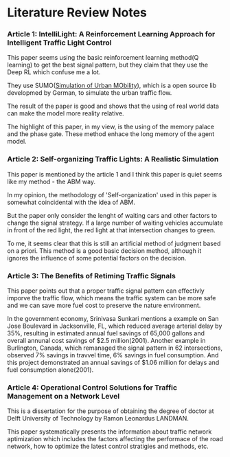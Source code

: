 # Literature Review Notes

### Article 1: IntelliLight: A Reinforcement Learning Approach for Intelligent Traffic Light Control

This paper seems using the basic reinforcement learning method(Q learning) to get the best signal pattern, but they claim that they use the Deep RL which confuse me a lot.   

They use SUMO([Simulation of Urban MObility](https://www.eclipse.org/sumo/)), which is a open source lib developmed by German, to simulate the urban traffic flow.    

The result of the paper is good and shows that the using of real world data can make the model more reality relative.    

The highlight of this paper, in my view, is the using of the memory palace and the phase gate. These method enhace the long memory of the agent model.   

### Article 2: Self-organizing Traffic Lights: A Realistic Simulation

This paper is mentioned by the article 1 and I think this paper is quiet seems like my method - the ABM way.    

In my opinion, the methodology of 'Self-organization' used in this paper is somewhat coincidental with the idea of ABM.    

But the paper only consider the lenght of waiting cars and other factors to change the signal strategy. If a large number of waiting vehicles accumulate in front of the red light, the red light at that intersection changes to green.   

To me, it seems clear that this is still an artificial method of judgment based on a priori.  This method is a good basic decision method, although it ignores the influence of some potential factors on the decision.

### Article 3: The Benefits of Retiming Traffic Signals

This paper points out that a proper traffic signal pattern can effectivly imporve the traffic flow, which means the traffic system can be more safe and we can save more fuel cost to preserve the nature environment.   

In the government economy, Srinivasa Sunkari mentions a example on San Jose Boulevard in Jacksonville, FL, which reduced average arterial delay by 35%, resulting in estimated annual fuel savings of 65,000 gallons and overall annunal cost savings of $2.5 million(2001).  Another example in Burlington, Canada, which remanaged the signal pattern in 62 intersections, observed 7% savings in travvel time, 6% savings in fuel consumption. And this project demonstrated an annual savings of $1.06 million for delays and fuel consumption alone(2001).

### Article 4: Operational Control Solutions for Traffic Management on a Network Level

This is a dissertation for the purpose of obtaining the degree of doctor at Delft University of Technology by Ramon Leonardus LANDMAN.

This paper systematically presents the information about traffic network aptimization which includes the factors affecting the performace of the road network, how to optimize the latest control stratigies and methods, etc.

